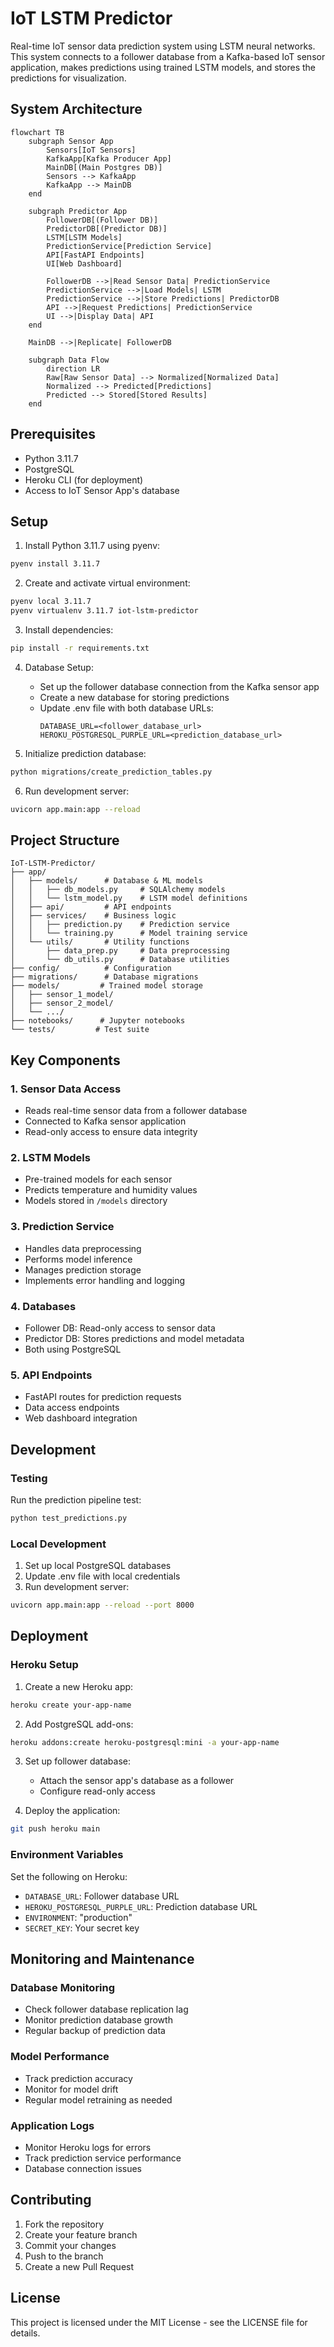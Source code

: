 # IoT LSTM Predictor

Real-time IoT sensor data prediction system using LSTM neural networks. This system connects to a follower database from a Kafka-based IoT sensor application, makes predictions using trained LSTM models, and stores the predictions for visualization.

## System Architecture

```mermaid
flowchart TB
    subgraph Sensor App
        Sensors[IoT Sensors]
        KafkaApp[Kafka Producer App]
        MainDB[(Main Postgres DB)]
        Sensors --> KafkaApp
        KafkaApp --> MainDB
    end

    subgraph Predictor App
        FollowerDB[(Follower DB)]
        PredictorDB[(Predictor DB)]
        LSTM[LSTM Models]
        PredictionService[Prediction Service]
        API[FastAPI Endpoints]
        UI[Web Dashboard]
        
        FollowerDB -->|Read Sensor Data| PredictionService
        PredictionService -->|Load Models| LSTM
        PredictionService -->|Store Predictions| PredictorDB
        API -->|Request Predictions| PredictionService
        UI -->|Display Data| API
    end

    MainDB -->|Replicate| FollowerDB

    subgraph Data Flow
        direction LR
        Raw[Raw Sensor Data] --> Normalized[Normalized Data]
        Normalized --> Predicted[Predictions]
        Predicted --> Stored[Stored Results]
    end
```

## Prerequisites

- Python 3.11.7
- PostgreSQL
- Heroku CLI (for deployment)
- Access to IoT Sensor App's database

## Setup

1. Install Python 3.11.7 using pyenv:
```bash
pyenv install 3.11.7
```

2. Create and activate virtual environment:
```bash
pyenv local 3.11.7
pyenv virtualenv 3.11.7 iot-lstm-predictor
```

3. Install dependencies:
```bash
pip install -r requirements.txt
```

4. Database Setup:
   - Set up the follower database connection from the Kafka sensor app
   - Create a new database for storing predictions
   - Update .env file with both database URLs:
     ```
     DATABASE_URL=<follower_database_url>
     HEROKU_POSTGRESQL_PURPLE_URL=<prediction_database_url>
     ```

5. Initialize prediction database:
```bash
python migrations/create_prediction_tables.py
```

6. Run development server:
```bash
uvicorn app.main:app --reload
```

## Project Structure

```
IoT-LSTM-Predictor/
├── app/
│   ├── models/      # Database & ML models
│   │   ├── db_models.py     # SQLAlchemy models
│   │   └── lstm_model.py    # LSTM model definitions
│   ├── api/         # API endpoints
│   ├── services/    # Business logic
│   │   ├── prediction.py    # Prediction service
│   │   └── training.py      # Model training service
│   └── utils/       # Utility functions
│       ├── data_prep.py     # Data preprocessing
│       └── db_utils.py      # Database utilities
├── config/          # Configuration
├── migrations/      # Database migrations
├── models/         # Trained model storage
│   ├── sensor_1_model/
│   ├── sensor_2_model/
│   └── .../
├── notebooks/      # Jupyter notebooks
└── tests/         # Test suite
```

## Key Components

### 1. Sensor Data Access
- Reads real-time sensor data from a follower database
- Connected to Kafka sensor application
- Read-only access to ensure data integrity

### 2. LSTM Models
- Pre-trained models for each sensor
- Predicts temperature and humidity values
- Models stored in `/models` directory

### 3. Prediction Service
- Handles data preprocessing
- Performs model inference
- Manages prediction storage
- Implements error handling and logging

### 4. Databases
- Follower DB: Read-only access to sensor data
- Predictor DB: Stores predictions and model metadata
- Both using PostgreSQL

### 5. API Endpoints
- FastAPI routes for prediction requests
- Data access endpoints
- Web dashboard integration

## Development

### Testing
Run the prediction pipeline test:
```bash
python test_predictions.py
```

### Local Development
1. Set up local PostgreSQL databases
2. Update .env file with local credentials
3. Run development server:
```bash
uvicorn app.main:app --reload --port 8000
```

## Deployment

### Heroku Setup
1. Create a new Heroku app:
```bash
heroku create your-app-name
```

2. Add PostgreSQL add-ons:
```bash
heroku addons:create heroku-postgresql:mini -a your-app-name
```

3. Set up follower database:
   - Attach the sensor app's database as a follower
   - Configure read-only access

4. Deploy the application:
```bash
git push heroku main
```

### Environment Variables
Set the following on Heroku:
- `DATABASE_URL`: Follower database URL
- `HEROKU_POSTGRESQL_PURPLE_URL`: Prediction database URL
- `ENVIRONMENT`: "production"
- `SECRET_KEY`: Your secret key

## Monitoring and Maintenance

### Database Monitoring
- Check follower database replication lag
- Monitor prediction database growth
- Regular backup of prediction data

### Model Performance
- Track prediction accuracy
- Monitor for model drift
- Regular model retraining as needed

### Application Logs
- Monitor Heroku logs for errors
- Track prediction service performance
- Database connection issues

## Contributing

1. Fork the repository
2. Create your feature branch
3. Commit your changes
4. Push to the branch
5. Create a new Pull Request

## License

This project is licensed under the MIT License - see the LICENSE file for details.